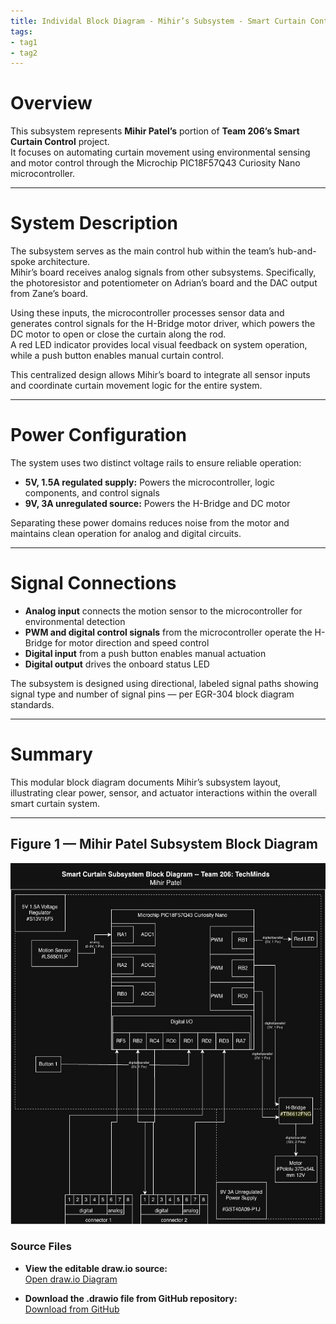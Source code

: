 ```yaml
---
title: Individal Block Diagram - Mihir’s Subsystem - Smart Curtain Control
tags:
- tag1
- tag2
---
```


# Overview

This subsystem represents **Mihir Patel’s** portion of **Team 206’s Smart Curtain Control** project.  
It focuses on automating curtain movement using environmental sensing and motor control through the Microchip PIC18F57Q43 Curiosity Nano microcontroller.


---

# System Description

The subsystem serves as the main control hub within the team’s hub-and-spoke architecture.  
Mihir’s board receives analog signals from other subsystems. Specifically, the photoresistor and potentiometer on Adrian’s board and the DAC output from Zane’s board.  

Using these inputs, the microcontroller processes sensor data and generates control signals for the H-Bridge motor driver, which powers the DC motor to open or close the curtain along the rod.  
A red LED indicator provides local visual feedback on system operation, while a push button enables manual curtain control.  

This centralized design allows Mihir’s board to integrate all sensor inputs and coordinate curtain movement logic for the entire system.


---

# Power Configuration

The system uses two distinct voltage rails to ensure reliable operation:

- **5V, 1.5A regulated supply:** Powers the microcontroller, logic components, and control signals  
- **9V, 3A unregulated source:** Powers the H-Bridge and DC motor  

Separating these power domains reduces noise from the motor and maintains clean operation for analog and digital circuits.


---

# Signal Connections

- **Analog input** connects the motion sensor to the microcontroller for environmental detection
- **PWM and digital control signals** from the microcontroller operate the H-Bridge for motor direction and speed control
- **Digital input** from a push button enables manual actuation
- **Digital output** drives the onboard status LED

The subsystem is designed using directional, labeled signal paths showing signal type and number of signal pins — per EGR-304 block diagram standards.

---

# Summary

This modular block diagram documents Mihir’s subsystem layout, illustrating clear power, sensor, and actuator interactions within the overall smart curtain system.

---

## Figure 1 — Mihir Patel Subsystem Block Diagram
![Indivial Block diagram - Team 206](Block_Diagram_MP.jpg)

### Source Files

- **View the editable draw.io source:**  
  [Open draw.io Diagram](https://drive.google.com/file/d/1Bihu2sKXNBjKrWqonAoy2F8wztL418d_/view?usp=sharing)

- **Download the .drawio file from GitHub repository:**  
  [Download from GitHub](https://github.com/Mihir-Patel-64/mihirpatel-individual.github.io/blob/main/docs/01-Block-Diagram/Block_Diagram_MP.jpg)

